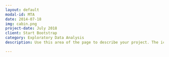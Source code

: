 ```yaml
---
layout: default
modal-id: MTA
date: 2014-07-18
img: cabin.png
project-date: July 2018
client: Start Bootstrap
category: Exploratory Data Analysis
description: Use this area of the page to describe your project. The icon above is part of a free icon set by <a href="https://sellfy.com/p/8Q9P/jV3VZ/">Flat Icons</a>. On their website, you can download their free set with 16 icons, or you can purchase the entire set with 146 icons for only $12!

---
```

